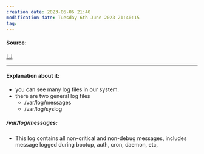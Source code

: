 ```yaml
---
creation date: 2023-06-06 21:40
modification date: Tuesday 6th June 2023 21:40:15
tag: 
---
```


#### Source:
[LJ](https://linuxjourney.com/lesson/general-logging)

--------------------------------------

#### Explanation about it:

* you can see many log files in our system.
* there are two general log files
	* /var/log/messages
	* /var/log/syslog

##### /var/log/messages:

* This log contains all non-critical and non-debug messages, includes message logged during bootup, auth, cron, daemon, etc,